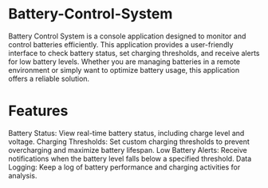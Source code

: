 # Battery-Control-System

Battery Control System is a console application designed to monitor and control batteries efficiently.
This application provides a user-friendly interface to check battery status, set charging thresholds, and receive alerts for low battery levels.
Whether you are managing batteries in a remote environment or simply want to optimize battery usage, this application offers a reliable solution.

# Features

Battery Status: View real-time battery status, including charge level and voltage.
Charging Thresholds: Set custom charging thresholds to prevent overcharging and maximize battery lifespan.
Low Battery Alerts: Receive notifications when the battery level falls below a specified threshold.
Data Logging: Keep a log of battery performance and charging activities for analysis.
